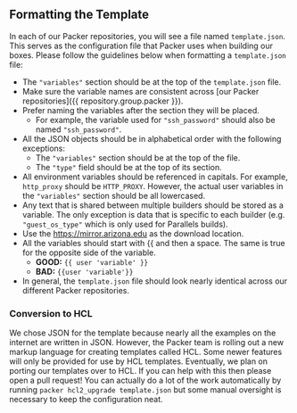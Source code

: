 ## Formatting the Template

In each of our Packer repositories, you will see a file named `template.json`. This serves as the configuration file that Packer uses when building our boxes. Please follow the guidelines below when formatting a `template.json` file:

* The `"variables"` section should be at the top of the `template.json` file.
* Make sure the variable names are consistent across [our Packer repositories]({{ repository.group.packer }}).
* Prefer naming the variables after the section they will be placed.
	* For example, the variable used for `"ssh_password"` should also be named `"ssh_password"`.
* All the JSON objects should be in alphabetical order with the following exceptions:
	* The `"variables"` section should be at the top of the file.
	* The `"type"` field should be at the top of its section.
* All environment variables should be referenced in capitals. For example, `http_proxy` should be `HTTP_PROXY`. However, the actual user variables in the `"variables"` section should be all lowercased.
* Any text that is shared between multiple builders should be stored as a variable. The only exception is data that is specific to each builder (e.g. `"guest_os_type"` which is only used for Parallels builds).
* Use the https://mirror.arizona.edu as the download location.
* All the variables should start with {{ and then a space. The same is true for the opposite side of the variable.
	* **GOOD:** `{{ user 'variable' }}`
	* **BAD:** `{{user 'variable'}}`
* In general, the `template.json` file should look nearly identical across our different Packer repositories.

### Conversion to HCL

We chose JSON for the template because nearly all the examples on the internet are written in JSON. However, the Packer team is rolling out a new markup language for creating templates called HCL. Some newer features will only be provided for use by HCL templates. Eventually, we plan on porting our templates over to HCL. If you can help with this then please open a pull request! You can actually do a lot of the work automatically by running `packer hcl2_upgrade template.json` but some manual oversight is necessary to keep the configuration neat.
